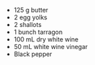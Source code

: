 * 125 g butter
* 2 egg yolks
* 2 shallots
* 1 bunch tarragon
* 100 mL dry white wine
* 50 mL white wine vinegar
* Black pepper
